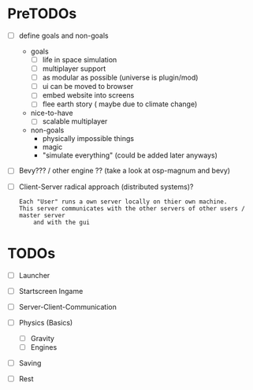 # PreTODOs

- [ ] define goals and non-goals
  - goals
    - [ ] life in space simulation
    - [ ] multiplayer support 
    - [ ] as modular as possible (universe is plugin/mod)
    - [ ] ui can be moved to browser
    - [ ] embed website into screens
    - [ ] flee earth story ( maybe due to climate change)
  - nice-to-have
    - [ ] scalable multiplayer
  - non-goals
    - physically impossible things
    - magic
    - "simulate everything" (could be added later anyways)

- [ ] Bevy??? / other engine ?? (take a look at osp-magnum and bevy)


- [ ] Client-Server radical approach (distributed systems)?
      
      Each "User" runs a own server locally on thier own machine.
      This server communicates with the other servers of other users / master server
          and with the gui

# TODOs

- [ ] Launcher
- [ ] Startscreen Ingame
- [ ] Server-Client-Communication
- [ ] Physics (Basics)
    - [ ] Gravity
    - [ ] Engines
- [ ] Saving
- [ ] Rest 


